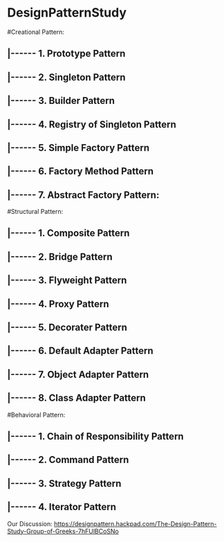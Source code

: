 DesignPatternStudy
==================
#Creational Pattern:
## |------ 1. Prototype Pattern <br>
## |------ 2. Singleton Pattern <br>
## |------ 3. Builder Pattern <br>
## |------ 4. Registry of Singleton Pattern <br>
## |------ 5. Simple Factory Pattern <br>
## |------ 6. Factory Method Pattern <br>
## |------ 7. Abstract Factory Pattern: <br>
#Structural Pattern:
## |------ 1. Composite Pattern <br>
## |------ 2. Bridge Pattern <br>
## |------ 3. Flyweight Pattern <br>
## |------ 4. Proxy Pattern <br>
## |------ 5. Decorater Pattern <br>
## |------ 6. Default Adapter Pattern <br>
## |------ 7. Object Adapter Pattern <br>
## |------ 8. Class Adapter Pattern <br>
#Behavioral Pattern:
## |------ 1. Chain of Responsibility Pattern <br>
## |------ 2. Command Pattern <br>
## |------ 3. Strategy Pattern <br>
## |------ 4. Iterator Pattern <br>

Our Discussion:
https://designpattern.hackpad.com/The-Design-Pattern-Study-Group-of-Greeks-7hFUlBCoSNo
